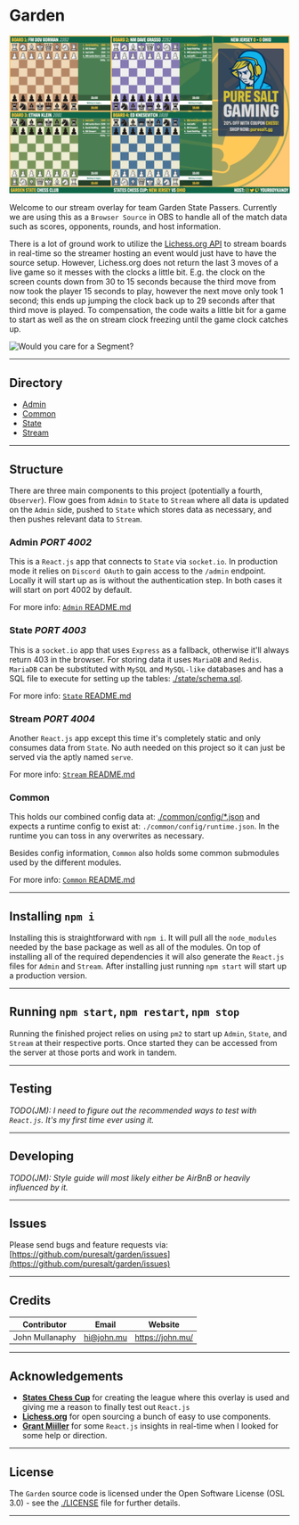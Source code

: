 # Garden

![Garden State Passers' full overlay](./README/stream.png)

Welcome to our stream overlay for team Garden State Passers. Currently we are using this as a `Browser Source` in OBS
to handle all of the match data such as scores, opponents, rounds, and host information.

There is a lot of ground work to utilize the [Lichess.org API](https://lichess.org/api) to stream boards in real-time so
the streamer hosting an event would just have to have the source setup. However, Lichess.org does not return the last 3
moves of a live game so it messes with the clocks a little bit. E.g. the clock on the screen counts down from 30 to 15
seconds because the third move from now took the player 15 seconds to play, however the next move only took 1 second;
this ends up jumping the clock back up to 29 seconds after that third move is played. To compensation, the code waits a
little bit for a game to start as well as the on stream clock freezing until the game clock catches up.

![Would you care for a Segment?](https://media.giphy.com/media/l3q2Ph0I1osaagoQE/giphy.gif)

---

## Directory

* [Admin](./admin/README.md)
* [Common](./common/README.md)
* [State](./state/README.md)
* [Stream](./stream/README.md)

---

## Structure

There are three main components to this project (potentially a fourth, `Observer`). Flow goes from `Admin` to `State` to
`Stream` where all data is updated on the `Admin` side, pushed to `State` which stores data as necessary, and then
pushes relevant data to `Stream`.

### Admin *PORT 4002*

This is a `React.js` app that connects to `State` via `socket.io`. In production mode it relies on `Discord OAuth` to
gain access to the `/admin` endpoint. Locally it will start up as is without the authentication step. In both cases it
will start on port 4002 by default.

For more info: [`Admin` README.md](./admin/README.md)

### State *PORT 4003*

This is a `socket.io` app that uses `Express` as a fallback, otherwise it'll always return 403 in the browser. For
storing data it uses `MariaDB` and `Redis`. `MariaDB` can be substituted with `MySQL` and `MySQL-like` databases and has
a SQL file to execute for setting up the tables: [./state/schema.sql](./state/schema.sql).

For more info: [`State` README.md](./state/README.md)

### Stream *PORT 4004*

Another `React.js` app except this time it's completely static and only consumes data from `State`. No auth needed on
this project so it can just be served via the aptly named `serve`.

For more info: [`Stream` README.md](./stream/README.md)

### Common

This holds our combined config data at: [./common/config/*.json](./common/config) and expects a runtime config to exist
at: `./common/config/runtime.json`. In the runtime you can toss in any overwrites as necessary.

Besides config information, `Common` also holds some common submodules used by the different modules.

For more info: [`Common` README.md](./common/README.md)

---

## Installing `npm i`

Installing this is straightforward with `npm i`. It will pull all the `node_modules` needed by the base package as well
as all of the modules. On top of installing all of the required dependencies it will also generate the `React.js` files
for `Admin` and `Stream`. After installing just running `npm start` will start up a production version.

---

## Running `npm start`, `npm restart`, `npm stop`

Running the finished project relies on using `pm2` to start up `Admin`, `State`, and `Stream` at their respective ports.
Once started they can be accessed from the server at those ports and work in tandem.

---

## Testing

*TODO(JM): I need to figure out the recommended ways to test with `React.js`. It's my first time ever using it.*

---

## Developing

*TODO(JM): Style guide will most likely either be AirBnB or heavily influenced by it.*

---

## Issues

Please send bugs and feature requests via:
[https://github.com/puresalt/garden/issues](https://github.com/puresalt/garden/issues)

---

## Credits

| Contributor     | Email        | Website            |
|-----------------|--------------|--------------------|
| John Mullanaphy | <hi@john.mu> | <https://john.mu/> |

---

## Acknowledgements

* **[States Chess Cup](https://stateschesscup.wordpress.com/)** for creating the league where this overlay is used and
    giving me a reason to finally test out `React.js`
* **[Lichess.org](https://lichess.org)** for open sourcing a bunch of easy to use components.
* **[Grant Miiller](https://github.com/grantmiiller)** for some `React.js` insights in real-time when I looked for some
    help or direction.

---

## License

The `Garden` source code is licensed under the Open Software License (OSL 3.0) - see the [./LICENSE](./LICENSE) file for
further details.

---
